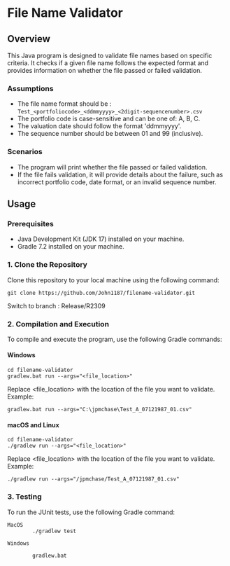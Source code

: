 # File Name Validator
    
## Overview
    
This Java program is designed to validate file names based on specific criteria. It checks if a given file name follows the expected format and provides information on whether the file passed or failed validation.

### Assumptions

- The file name format should be : `Test_<portfoliocode>_<ddmmyyyy>_<2digit-sequencenumber>.csv`
- The portfolio code is case-sensitive and can be one of: A, B, C.
- The valuation date should follow the format 'ddmmyyyy'.
- The sequence number should be between 01 and 99 (inclusive).

### Scenarios

- The program will print whether the file passed or failed validation.
- If the file fails validation, it will provide details about the failure, such as incorrect portfolio code, date format, or an invalid sequence number.

## Usage

### Prerequisites
    
- Java Development Kit (JDK 17) installed on your machine.
- Gradle 7.2 installed on your machine.
    
### 1. Clone the Repository
    
Clone this repository to your local machine using the following command:
    

    git clone https://github.com/John1187/filename-validator.git
    
Switch to branch : Release/R2309
    
### 2. Compilation and Execution

To compile and execute the program, use the following Gradle commands:

#### Windows

    cd filename-validator
    gradlew.bat run --args="<file_location>"

Replace <file_location> with the location of the file you want to validate. Example:

    gradlew.bat run --args="C:\jpmchase\Test_A_07121987_01.csv"

#### macOS and Linux

    cd filename-validator
    ./gradlew run --args="<file_location>"

Replace <file_location> with the location of the file you want to validate. Example:

    ./gradlew run --args="/jpmchase/Test_A_07121987_01.csv"


### 3. Testing

To run the JUnit tests, use the following Gradle command:

    MacOS 
            ./gradlew test

    Windows

            gradlew.bat





